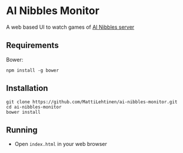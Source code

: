 AI Nibbles Monitor
==================

A web based UI to watch games of [AI Nibbles server](https://github.com/MattiLehtinen/ai-nibbles-server)

Requirements
------------

Bower:
    
    npm install -g bower

Installation
------------

    git clone https://github.com/MattiLehtinen/ai-nibbles-monitor.git
    cd ai-nibbles-monitor
    bower install
    
Running
-------

* Open `index.html` in your web browser

